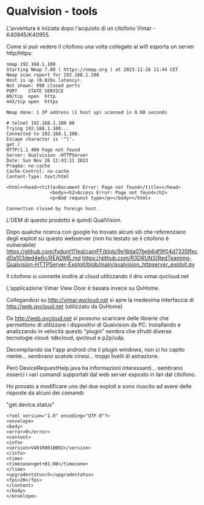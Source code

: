 Qualvision - tools
==================

L'avventura è iniziata dopo l'acquisto di un citofono Vimar - K40945/K40955.

Come si può vedere il citofono una volta collegato al wifi esporta un server http/https:

```
nmap 192.168.1.100
Starting Nmap 7.80 ( https://nmap.org ) at 2023-11-26 11:44 CET
Nmap scan report for 192.168.1.100
Host is up (0.029s latency).
Not shown: 998 closed ports
PORT    STATE SERVICE
80/tcp  open  http
443/tcp open  https

Nmap done: 1 IP address (1 host up) scanned in 0.60 seconds
```

```
# telnet 192.168.1.100 80
Trying 192.168.1.100...
Connected to 192.168.1.100.
Escape character is '^]'.
get /
HTTP/1.1 400 Page not found
Server: Qualvision -HTTPServer
Date: Sun Nov 26 11:43:11 2023
Pragma: no-cache
Cache-Control: no-cache
Content-Type: text/html

<html><head><title>Document Error: Page not found</title></head>
                <body><h2>Access Error: Page not found</h2>
                <p>Bad request type</p></body></html>

Connection closed by foreign host.
```

L'OEM di questo prodotto è quindi QualVision.

Dopo qualche ricerca con google ho trovato alcuni siti che referenziano degli exploit su questo webserver (non ho testato se il citofono è vulnerabile)
https://github.com/fxdunt111ed/camFF/blob/9e16da07beb6df9f04d7335ffecd0a103ded4e6c/README.md
https://github.com/R3DRUN3/RedTeaming-Qualvision-HTTPServer-Exploit/blob/main/qualvision_httpserver_exploit.py

Il citofono si connette inoltre al cloud utilizzando il dns vimar.qvcloud.net

L'applicazione Vimar View Door è basata invece su QvHome.

Collegandosi su http://vimar.qvcloud.net si apre la medesima interfaccia di http://web.qvcloud.net (utilizzato da QvHome)

Da http://web.qvcloud.net si possono scaricare delle librerie che permettono di utilizzare i dispositivi di Qualvision da PC. Installando e analizzando in velocità questo "plugin" 
sembra che sfrutti diverse tecnologie cloud: tdkcloud, qvcloud e p2p/udp.

Decompilando sia l'app android che il plugin windows, non ci ho capito niente... sembrano scatole cinesi... troppi livelli di astrazione.

Però DeviceRequestHelp.java ha informazioni interessanti... sembrano esserci i vari comandi supportati dal web server esposto in lan dal citofono.

Ho provato a modificare uno dei due exploit e sono riuscito ad avere delle risposte da alcuni dei comandi:


"get.device.status"
```
<?xml version="1.0" encoding="UTF-8"?>
<envelope>
<body>
<error>0</error>
<content>
<info>
<version>V401R001B002</version>
</info>
<time>
<timezone>gmt+01:00</timezone>
</time>
<upgradestatus>5</upgradestatus>
<fps>20</fps>
</content>
</body>
</envelope>
```

